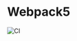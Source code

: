 # Webpack5

![CI](https://github.com/mle4nbly/ahj-homework-env/actions/workflows/web.yml/badge.svg)
